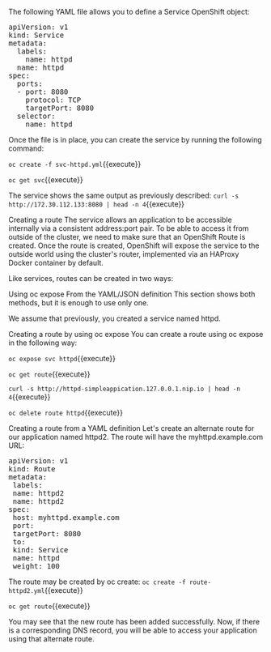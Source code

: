 The following YAML file allows you to define a Service OpenShift object:

           
<pre class="file" data-filename="svc-httpd.yml" data-target="replace">
apiVersion: v1
kind: Service
metadata:
  labels:
    name: httpd
  name: httpd
spec:
  ports:
  - port: 8080
    protocol: TCP
    targetPort: 8080
  selector:
    name: httpd
</pre>

Once the file is in place, you can create the service by running the following command:


`oc create -f svc-httpd.yml`{{execute}}


`oc get svc`{{execute}}

The service shows the same output as previously described:
`curl -s http://172.30.112.133:8080 | head -n 4`{{execute}}


Creating a route
The service allows an application to be accessible internally via a consistent address:port pair. To be able to access it from outside of the cluster, we need to make sure that an OpenShift Route is created. Once the route is created, OpenShift will expose the service to the outside world using the cluster's router, implemented via an HAProxy Docker container by default.

Like services, routes can be created in two ways:

Using oc expose
From the YAML/JSON definition
This section shows both methods, but it is enough to use only one.

We assume that previously, you created a service named httpd. 

Creating a route by using oc expose
You can create a route using oc expose in the following way:


`oc expose svc httpd`{{execute}}


`oc get route`{{execute}}



`curl -s http://httpd-simpleappication.127.0.0.1.nip.io | head -n 4`{{execute}}


`oc delete route httpd`{{execute}}


Creating a route from a YAML definition
Let's create an alternate route for our application named httpd2. The route will have the myhttpd.example.com URL:

<pre class="file" data-filename="route-httpd2.yml" data-target="replace">
apiVersion: v1
kind: Route
metadata:
 labels:
 name: httpd2
 name: httpd2
spec:
 host: myhttpd.example.com
 port:
 targetPort: 8080
 to:
 kind: Service
 name: httpd
 weight: 100
</pre>

The route may be created by oc create:
`oc create -f route-httpd2.yml`{{execute}}

`oc get route`{{execute}}

You may see that the new route has been added successfully. Now, if there is a corresponding DNS record, you will be able to access your application using that alternate route.